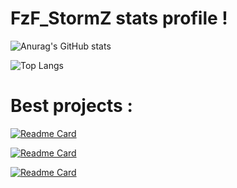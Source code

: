 # FzF_StormZ stats profile !

![Anurag's GitHub stats](https://github-readme-stats.vercel.app/api?username=FzFStormZ&show_icons=true&theme=dark)

![Top Langs](https://github-readme-stats.vercel.app/api/top-langs/?username=FzFStormZ)

# Best projects :

[![Readme Card](https://github-readme-stats.vercel.app/api/pin/?username=FzFStormZ&repo=Fuzzing-Bug-Depth-Evaluation-Internship)](https://github.com/FzFStormZ/Fuzzing-Bug-Depth-Evaluation-Internship)

[![Readme Card](https://github-readme-stats.vercel.app/api/pin/?username=FzFStormZ&repo=EdgeSurfBOT)](https://github.com/FzFStormZ/EdgeSurfBOT)

[![Readme Card](https://github-readme-stats.vercel.app/api/pin/?username=FzFStormZ&repo=Diabetix)](https://github.com/FzFStormZ/Diabetix)

